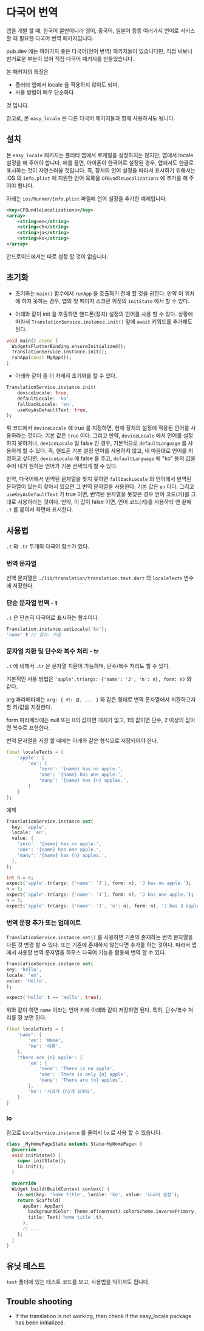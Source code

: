 # 다국어 번역

앱을 개발 할 때, 한국어 뿐만아니라 영어, 중국어, 일본어 등등 여러가지 언어로 서비스할 때 필요한 다국어 번역 패키지입니다.

pub.dev 에는 여러가지 좋은 다국어(언어 번역) 패키지들이 있습니다만, 직접 써보니 번거로운 부분이 있어 직접 다국어 패키지를 만들었습니다.

본 패키지의 특징은

- 플러터 앱에서 locale 을 적용하지 않아도 되며,
- 사용 방법이 매우 단순하다

것 입니다.

참고로, 본 `easy_locale` 은 다른 다국어 패키지들과 함께 사용하셔도 됩니다.

## 설치

본 `easy_locale` 패키지는 플러터 앱에서 로케일을 설정하지는 않지만, 앱에서 locale 설정을 해 주어야 합니다. 에를 들면, 아이폰이 한국어로 설정된 경우, 앱에서도 한글로 표시하는 것이 자연스러울 것입니다. 즉, 장치의 언어 설정을 따라서 표시하기 위해서는 iOS 의 `Info.plist` 에 지원한 언어 목록을 `CFBundleLocalizations` 에 추가를 해 주어야 합니다.

아래는 `ios/Runner/Info.plist` 파일에 언어 설정을 추가한 예제입니다.

```xml
<key>CFBundleLocalizations</key>
<array>
	<string>en</string>
	<string>ch</string>
	<string>ja</string>
	<string>ko</string>
</array>
```


안드로이드에서는 따로 설정 할 것이 없습니다.


## 초기화

- 초기화는 `main()` 함수에서 `runApp` 을 호출하기 전에 할 것을 권한다. 만약 이 위치에 하지 못하는 경우, 앱의  첫 페이지 스크린 위젯의 `initState` 에서 할 수 있다.

- 아래와 같이 init 을 호출하면 핸드폰(장치) 설정의 언어를 사용 할 수 있다. 상황에 따라서 `TranslationService.instance.init()` 앞에 `await` 키워드를 추가해도 된다.

```dart
void main() async {
  WidgetsFlutterBinding.ensureInitialized();
  TranslationService.instance.init();
  runApp(const MyApp());
}
```

- 아래와 같이 좀 더 자세히 초기화를 할 수 있다.

```dart
TranslationService.instance.init(
    deviceLocale: true,
    defaultLocale: 'ko',
    fallbackLocale: 'en',
    useKeyAsDefaultText: true,
);
```

위 코드에서 `deviceLocale` 에 true 를 지정하면, 현재 장치의 설정에 적용된 언어를 사용하라는 것이다. 기본 값은 `true` 이다.
그리고 만약, `deviceLocale` 에서 언어를 설정하지 못하거나, `deviceLocale` 일 false 인 경우, 기본적으로 `defaultLanguage` 를 사용하게 할 수 있다. 즉, 핸드폰 기본 설정 언어를 사용하지 않고, 내 마음대로 언어를 지정하고 싶다면, `deviceLocale` 에 false 를 주고, `defaultLanguage` 에 "ko" 등의 값을 주어 내가 원하는 언어가 기본 선택되게 할 수 있다.

만약, 다국어에서 번역된 문자열을 찾지 못하면 `fallbackLocale` 의 언어에서 번역된 문자열이 있는지 찾아서 있으면 그 번역 문자열을 사용한다. 기본 값은 `en` 이다.
그리고 `useKeyAsDefaultText` 가 true 이면, 번역된 문자열을 못찾은 경우 언어 코드(키)를 그대로 사용하라는 것이다. 만약, 이 값이 false 이면, 언어 코드(키)를 사용하되 맨 끝에 `.t` 를 붙여서 화면에 표시한다.





## 사용법

`.t` 와 `.tr` 두개의 다국어 함수가 있다.


### 번역 문자열

번역 문자열은 `./lib/translation/translation.text.dart` 의 `localeTexts` 변수에 저장한다.


### 단순 문자열 번역 - t

`.t` 은 단순히 다국어로 표시하는 함수이다.

```dart
Translation.instance.setLocale('ko');
'name'.t // 결과: 이름
```

### 문자열 치환 및 단수와 복수 처리 - tr

`.t` 에 비해서 `.tr` 은 문자열 치환이 가능하며, 단수/복수 처리도 할 수 있다.

기본적인 사용 방법은 `'apple'.tr(args: {'name': 'J', 'n': n}, form: n)` 와 같다.

arg 파라메타에는 `arg: { 키: 값, ... }` 와 같은 형태로 번역 문자열에서 치환하고자 할 키/값을 지정한다.

form 파라메타에는 null 또는 0의 값이면 개체가 없고, 1의 값이면 단수, 2 이상의 값이면 복수로 표현한다.

번역 문자열을 저장 할 때에는 아래와 같은 형식으로 저장되어야 한다.

```dart
final localeTexts = {
    'apple': {
        'en': {
            'zero': '{name} has no apple.',
            'one': '{name} has one apple.',
            'many': '{name} has {n} apples.',
        }
    }
};
```

예제

```dart
TranslationService.instance.set(
  key: 'apple',
  locale: 'en',
  value: {
    'zero': '{name} has no apple.',
    'one': '{name} has one apple.',
    'many': '{name} has {n} apples.',
  },
);

int n = 0;
expect('apple'.tr(args: {'name': 'J'}, form: n), 'J has no apple.');
n = 1;
expect('apple'.tr(args: {'name': 'J'}, form: n), 'J has one apple.');
n = 3;
expect('apple'.tr(args: {'name': 'J', 'n': n}, form: n), 'J has 3 apples.');
```




### 번역 문장 추가 또는 업데이트

`TranslationService.instance.set()` 를 사용하면 기존의 존재하는 번역 문자열을 다른 것 변경 할 수 있다. 또는 기존에 존재하지 않는다면 추가를 하는 것이다. 따라서 앱에서 사용할 번역 문자열을 하우스 다국어 기능을 활용해 번역 할 수 있다.

```dart
TranslationService.instance.set(
key: 'hello',
locale: 'en',
value: 'Hello',
);

expect('hello'.t == 'Hello', true);
```




위와 같이 하면 `name` 이라는 언어 키에 아래와 같이 저장하면 된다. 특히, 단수/복수 처리를 잘 보면 된다.

```dart
final localeTexts = {
    'name': {
        'en': 'Name',
        'ko': '이름',
    },
    'there are {n} apple': {
        'en': {
            'none': 'There is no apple',
            'one': 'There is only {n} apple',
            'many': 'There are {n} apples',
        },
        'ko': '사과가 {n}개 있어요',
    }
}
```



### lo

참고로 `LocalService.instance` 를 줄여서 `lo` 로 사용 할 수 있습니다.

```dart
class _MyHomePageState extends State<MyHomePage> {
  @override
  void initState() {
    super.initState();
    lo.init();
  }

  @override
  Widget build(BuildContext context) {
    lo.set(key: 'home title', locale: 'ko', value: '다국어 설정');
    return Scaffold(
      appBar: AppBar(
        backgroundColor: Theme.of(context).colorScheme.inversePrimary,
        title: Text('home title'.t),
      ),
      // ...
    );
  }
}
```




## 유닛 테스트


`test` 폴더에 있는 테스트 코드를 보고, 사용법을 익히셔도 됩니다.





## Trouble shooting


- If the translation is not working, then check if the easy_locale package has been initialized.

